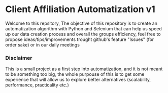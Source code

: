 # Client Affiliation Automatization v1
Welcome to this repsitory, 
The objective of this repository is to create an automatization algorithm with Python and Selenium that can help us speed up our data creation process and overall the groups efficiency, feel free to propose ideas/tips/improvements trought github's feature "Issues" (for order sake) or in our daily meetings

### Disclaimer
This is a small project as a first step into automatization, and it is not meant to be something too big, the whole purpouse of this is to get some experience that will allow us to explore better alternatives (scalability, performance, practicality etc.)

